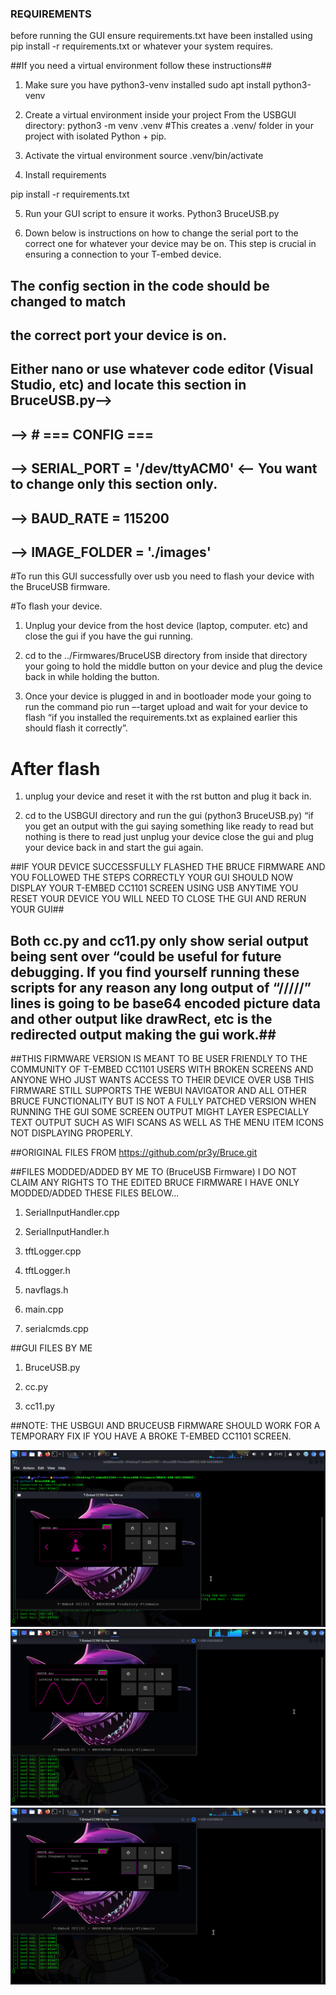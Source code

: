 ### REQUIREMENTS ##
before running the GUI ensure requirements.txt have been installed using
pip install -r requirements.txt or whatever your system requires.

##If you need a virtual environment follow these instructions##

1. Make sure you have python3-venv installed
sudo apt install python3-venv
2. Create a virtual environment inside your project
From the USBGUI directory:
python3 -m venv .venv
#This creates a .venv/ folder in your project with isolated Python + pip.
3. Activate the virtual environment
source .venv/bin/activate

4. Install requirements

pip install -r requirements.txt

5. Run your GUI script to ensure it works.
Python3 BruceUSB.py

6. Down below is instructions on how to change the serial port to the correct one for whatever your device may be on. This step is crucial in ensuring a connection to your T-embed device.

## The config section in the code should be changed to match
## the correct port your device is on. 
## Either nano or use whatever code editor (Visual Studio, etc) and locate this section in BruceUSB.py--> 
## -->   # === CONFIG ===
## -->   SERIAL_PORT = '/dev/ttyACM0' <-- You want to change only this section only.
## -->   BAUD_RATE = 115200
## -->   IMAGE_FOLDER = './images'


#To run this GUI successfully over usb you need to flash your device with the BruceUSB firmware.

#To flash your device.

1. Unplug your device from the host device (laptop, computer. etc) and close the gui if you have the gui running. 

2. cd to the ../Firmwares/BruceUSB directory from inside that directory your going to hold the middle button on your device and plug the device back in while holding the button.

3. Once your device is plugged in and in bootloader mode your going to run the 
command pio run –-target upload and wait for your device to flash “if you installed the requirements.txt as explained earlier this should flash it correctly”.

# After flash

1. unplug your device and reset it with the rst button and plug it back in.

2. cd to the USBGUI directory and run the gui (python3 BruceUSB.py) “if you get an output with the gui saying something like ready to read but nothing is there to read just unplug your device close the gui and plug your device back in and start the gui again.

##IF YOUR DEVICE SUCCESSFULLY FLASHED THE BRUCE FIRMWARE AND YOU FOLLOWED THE STEPS CORRECTLY YOUR GUI SHOULD NOW DISPLAY YOUR T-EMBED CC1101 SCREEN USING USB ANYTIME YOU RESET YOUR DEVICE YOU WILL NEED TO CLOSE THE GUI AND RERUN YOUR GUI##

 
 

## Both cc.py and cc11.py only show serial output being sent over “could be useful for future debugging. If you find yourself running these scripts for any reason any long output of “/////” lines is going to be base64 encoded picture data and other output like drawRect, etc is the redirected output making the gui work.##

##THIS FIRMWARE VERSION IS MEANT TO BE USER FRIENDLY TO THE COMMUNITY OF T-EMBED CC1101 USERS WITH BROKEN SCREENS AND ANYONE WHO JUST WANTS ACCESS TO THEIR DEVICE OVER USB THIS FIRMWARE STILL SUPPORTS THE WEBUI NAVIGATOR AND ALL OTHER BRUCE FUNCTIONALITY BUT IS NOT A FULLY PATCHED VERSION WHEN RUNNING THE GUI SOME SCREEN OUTPUT MIGHT LAYER ESPECIALLY TEXT OUTPUT SUCH AS WIFI SCANS AS WELL AS THE MENU ITEM ICONS NOT DISPLAYING PROPERLY.

##ORIGINAL FILES FROM https://github.com/pr3y/Bruce.git 

##FILES MODDED/ADDED BY ME TO (BruceUSB Firmware) I DO NOT CLAIM ANY RIGHTS TO THE EDITED BRUCE FIRMWARE I HAVE ONLY MODDED/ADDED THESE FILES BELOW...

1. SerialInputHandler.cpp

2. SerialInputHandler.h

3. tftLogger.cpp

4. tftLogger.h 

5. navflags.h

5. main.cpp

6. serialcmds.cpp

##GUI FILES BY ME

1. BruceUSB.py

2. cc.py

3. cc11.py

##NOTE: THE USBGUI AND BRUCEUSB FIRMWARE SHOULD WORK FOR A TEMPORARY FIX IF YOU HAVE A BROKE T-EMBED CC1101 SCREEN.

![Menu](BruceUSBimages/menu.png)
![RF](BruceUSBimages/rf.png)
![RF Menu](BruceUSBimages/rfmenu.png)


